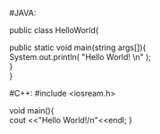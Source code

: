 #JAVA:

public class HelloWorld{  
 
   public static void main(string args[]){  
     System.out.println( "Hello World! \n" );   
   }  
}  
 
#C++: 
#include <iosream.h>
 
  void main(){  
    cout <<"Hello World!/n"<<endl; 
}
